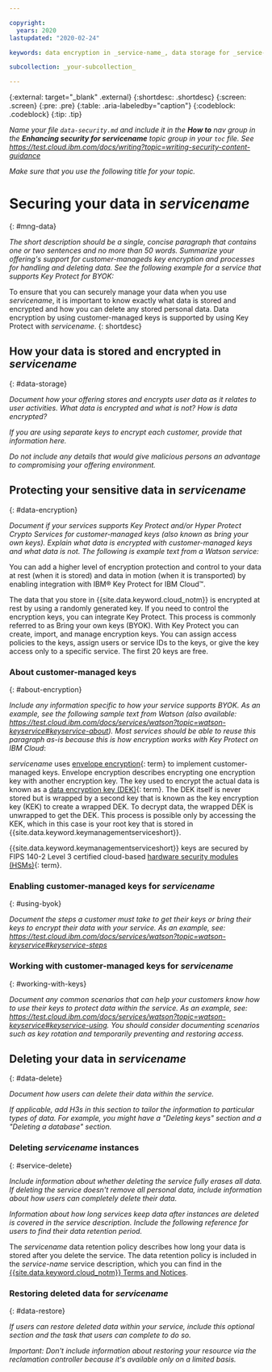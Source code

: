 ```yaml
---

copyright:
  years: 2020
lastupdated: "2020-02-24"

keywords: data encryption in _service-name_, data storage for _service-name_, bring your own keys for _service-name_, BYOK for _service-name_, key management for _service-name_, key encryption for _service-name_, personal data in _service-name_, data deletion for _service-name_, data in _service-name_, data security in _service-name_

subcollection: _your-subcollection_

---
```


{:external: target="_blank" .external}
{:shortdesc: .shortdesc}
{:screen: .screen}
{:pre: .pre}
{:table: .aria-labeledby="caption"}
{:codeblock: .codeblock}
{:tip: .tip}

_Name your file `data-security.md` and include it in the **How to** nav group in the **Enhancing security for servicename** topic group in your `toc` file. See https://test.cloud.ibm.com/docs/writing?topic=writing-security-content-guidance_

_Make sure that you use the following title for your topic._

# Securing your data in _servicename_
{: #mng-data}
<!-- The title of your H1 should be Securing your data in _service-name_, where _service-name_ is the non-trademarked short version conref, but the trademarked version is used in the first occurrence in this topic. Include your service name as a search keyword at the top of your Markdown file. See the example keywords above. -->

_The short description should be a single, concise paragraph that contains one or two sentences and no more than 50 words. Summarize your offering's support for customer-manageds key encryption and processes for handling and deleting data. See the following example for a service that supports Key Protect for BYOK:_

To ensure that you can securely manage your data when you use _servicename_, it is important to know exactly what data is stored and encrypted and how you can delete any stored personal data. Data encryption by using customer-managed keys is supported by using Key Protect with _servicename_.
{: shortdesc}

<!-- Work with your offering's SMEs to fill out the following sections as applicable to your offering. -->

## How your data is stored and encrypted in _servicename_
{: #data-storage}

_Document how your offering stores and encrypts user data as it relates to user activities. What data is encrypted and what is not? How is data encrypted?_  

_If you are using separate keys to encrypt each customer, provide that information here._

_Do not include any details that would give malicious persons an advantage to compromising your offering environment._


## Protecting your sensitive data in _servicename_
{: #data-encryption}

_Document if your services supports Key Protect and/or Hyper Protect Crypto Services for customer-managed keys (also known as bring your own keys). Explain what data is encrypted with customer-managed keys and what data is not. The following is example text from a Watson service:_

You can add a higher level of encryption protection and control to your data at rest (when it is stored) and data in motion (when it is transported) by enabling integration with IBM® Key Protect for IBM Cloud™.

The data that you store in {{site.data.keyword.cloud_notm}} is encrypted at rest by using a randomly generated key. If you need to control the encryption keys, you can integrate Key Protect. This process is commonly referred to as Bring your own keys (BYOK). With Key Protect you can create, import, and manage encryption keys. You can assign access policies to the keys, assign users or service IDs to the keys, or give the key access only to a specific service. The first 20 keys are free.

### About customer-managed keys
{: #about-encryption}

_Include any information specific to how your service supports BYOK. As an example, see the following sample text from Watson (also available: https://test.cloud.ibm.com/docs/services/watson?topic=watson-keyservice#keyservice-about). Most services should be able to reuse this paragraph as-is because this is how encryption works with Key Protect on IBM Cloud_:

_servicename_ uses [envelope encryption](#x9860393){: term} to implement customer-managed keys. Envelope encryption describes encrypting one encryption key with another encryption key. The key used to encrypt the actual data is known as a [data encryption key (DEK)](#x4791827){: term}. The DEK itself is never stored but is wrapped by a second key that is known as the key encryption key (KEK) to create a wrapped DEK. To decrypt data, the wrapped DEK is unwrapped to get the DEK. This process is possible only by accessing the KEK, which in this case is your root key that is stored in {{site.data.keyword.keymanagementserviceshort}}.

{{site.data.keyword.keymanagementserviceshort}} keys are secured by FIPS 140-2 Level 3 certified cloud-based [hardware security modules (HSMs)](#x6704988){: term}.


### Enabling customer-managed keys for _servicename_
{: #using-byok}

_Document the steps a customer must take to get their keys or bring their keys to encrypt their data with your service. As an example, see: https://test.cloud.ibm.com/docs/services/watson?topic=watson-keyservice#keyservice-steps_

### Working with customer-managed keys for _servicename_
{: #working-with-keys}

_Document any common scenarios that can help your customers know how to use their keys to protect data within the service. As an example, see: https://test.cloud.ibm.com/docs/services/watson?topic=watson-keyservice#keyservice-using. You should consider documenting scenarios such as key rotation and temporarily preventing and restoring access._

## Deleting your data in _servicename_
{: #data-delete}

_Document how users can delete their data within the service._

_If applicable, add H3s in this section to tailor the information to particular types of data. For example, you might have a "Deleting keys" section and a "Deleting a database" section._

### Deleting _servicename_ instances
{: #service-delete}

_Include information about whether deleting the service fully erases all data. If deleting the service doesn't remove all personal data, include information about how users can completely delete their data._

_Information about how long services keep data after instances are deleted is covered in the service description. Include the following reference for users to find their data retention period._

The _servicename_ data retention policy describes how long your data is stored after you delete the service. The data retention policy is included in the _service-name_ service description, which you can find in the [{{site.data.keyword.cloud_notm}} Terms and Notices](/docs/overview?topic=overview-terms).

### Restoring deleted data for _servicename_
{: #data-restore}

_If users can restore deleted data within your service, include this optional section and the task that users can complete to do so._

_Important: Don't include information about restoring your resource via the reclamation controller because it's available only on a limited basis._
